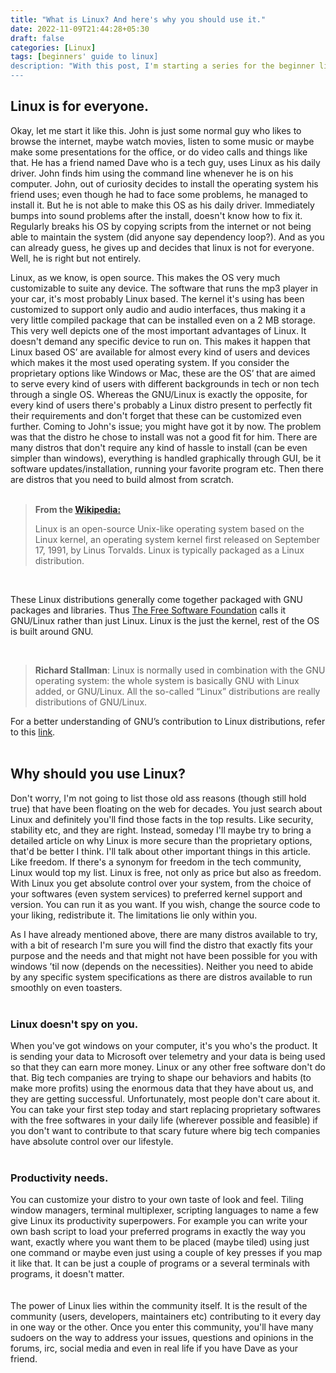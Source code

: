 ```yaml
---
title: "What is Linux? And here's why you should use it."
date: 2022-11-09T21:44:28+05:30
draft: false 
categories: [Linux]
tags: [beginners' guide to linux]
description: "With this post, I'm starting a series for the beginner linux users"
---
```

## Linux is for everyone.


Okay, let me start it like this. John is just some normal guy who likes to browse the internet, maybe watch movies, listen to some music or maybe make some presentations for the office, or do video calls and things like that. He has a friend named Dave who is a tech guy, uses Linux as his daily driver. John finds him using the command line whenever he is on his computer. John, out of curiosity decides to install the operating system his friend uses; even though he had to face some problems, he managed to install it.  But he is not able to make this OS as his daily driver. Immediately bumps into sound problems after the install, doesn't know how to fix it. Regularly breaks his OS by copying scripts from the internet or not being able to maintain the system (did anyone say dependency loop?). And as you can already guess, he gives up and decides that linux is not for everyone. Well, he is right but not entirely.

Linux, as we know, is open source. This makes the OS very much customizable to suite any device. The software that runs the mp3 player in your car, it's most probably Linux based. The kernel it's using has been customized to support only audio and audio interfaces, thus making it a very little compiled package that can be installed even on a 2 MB storage. This very well depicts one of the most important advantages of Linux. It doesn't demand any specific device to run on. This makes it happen that Linux based OS’ are available for almost every kind of users and devices which makes it the most used operating system. If you consider the proprietary options like Windows or Mac, these are the OS’ that are aimed to serve every kind of users with different backgrounds in tech or non tech through a single OS. Whereas the GNU/Linux is exactly the opposite, for every kind of users there's probably a Linux distro present to perfectly fit their requirements and don't forget that these can be customized even further. Coming to John's issue; you might have got it by now. The problem was that the distro he chose to install was not a good fit for him. There are many distros that don't require any kind of hassle to install (can be even simpler than windows), everything is handled graphically through GUI, be it software updates/installation, running your favorite program etc. Then there are distros that you need to build almost from scratch. 
<br>
<br>
>**From the [Wikipedia:](https://en.m.wikipedia.org/wiki/Linux)**           
>
>Linux  is an open-source Unix-like operating system based on the Linux kernel, an operating system kernel first released on September 17, 1991, by Linus Torvalds. Linux is typically packaged as a Linux distribution.

<br>

These Linux distributions generally come together packaged with GNU packages and libraries. Thus [The Free Software Foundation](https://www.fsf.org/) calls it GNU/Linux rather than just Linux. Linux is the just the kernel, rest of the OS is built around GNU. 

<br>

>**Richard Stallman**: 
>Linux is normally used in combination with the GNU operating system: the whole system is basically GNU with Linux added, or GNU/Linux. All the so-called “Linux” distributions are really distributions of GNU/Linux. 

For a better understanding of GNU’s contribution to Linux distributions, refer to this [link](https://www.gnu.org/gnu/linux-and-gnu.html).
<br>
<br>
## Why should you use Linux?

Don't worry, I'm not going to list those old ass reasons (though still hold true) that have been floating on the web for decades. You just search about Linux and definitely you'll find those facts in the top results. Like security, stability etc, and they are right. Instead, someday I'll maybe try to bring a detailed article on why Linux is more secure than the proprietary options, that'd be better I think. I'll talk about other important things in this article. Like freedom. If there's a synonym for freedom in the tech community, Linux would top my list. Linux is free, not only as price but also as freedom. With Linux you get absolute control over your system, from the choice of your softwares (even system services) to preferred kernel support and version. You can run it as you want. If you wish, change the source code to your liking, redistribute it. The limitations lie only within you. 

As I have already mentioned above, there are many distros available to try, with a bit of research I'm sure you will find the distro that exactly fits your purpose and the needs and that might not have been possible for you with windows ’til now (depends on the necessities). Neither you need to abide by any specific system specifications as there are distros available to run smoothly on even toasters. 
<br>
<br>

### **Linux doesn't spy on you.**

When you've got windows on your computer, it's you who's the product. It is sending your data to Microsoft over telemetry and your data is being used so that they can earn more money. Linux or any other free software don't do that. Big tech companies are trying to shape our behaviors and habits (to make more profits) using the enormous data that they have about us, and they are getting successful. Unfortunately, most people don't care about it. You can take your first step today and start replacing proprietary softwares with the free softwares in your daily life (wherever possible and feasible) if you don't want to contribute to that scary future where big tech companies have absolute control over our lifestyle.
<br>
<br>

### **Productivity needs.**

You can customize your distro to your own taste of look and feel. Tiling window managers, terminal multiplexer, scripting languages to name a few give Linux its productivity superpowers. For example you can write your own bash script to load your preferred programs in exactly the way you want, exactly where you want them to be placed (maybe tiled) using just one command or maybe even just using a couple of key presses if you map it like that. It can be just a couple of programs or a several terminals with programs, it doesn't matter.     
<br>
<br>
The power of Linux lies within the community itself. It is the result of the community (users, developers, maintainers etc) contributing to it every day in one way or the other. Once you enter this community, you'll have many sudoers on the way to address your issues, questions and opinions in the forums, irc, social media and even in real life if you have Dave as your friend.

